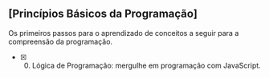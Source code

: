 ## [Princípios Básicos da Programação]

<p>Os primeiros passos para o aprendizado de conceitos a seguir para a compreensão da programação.</p>

- [x] 0. Lógica de Programação: mergulhe em programação com JavaScript.
